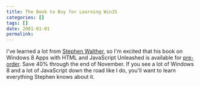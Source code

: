 ```yaml
---
title: The Book to Buy for Learning WinJS
categories: []
tags: []
date: 2001-01-01
permalink: 
---
```


I've learned a lot from [Stephen Walther](http://stephenwalther.com/), so I'm excited that his book on Windows 8 Apps with HTML and JavaScript Unleashed is available for [pre-order](http://www.informit.com/buy.aspx?isbn=0672336057). Save 40% through the end of November. If you see a lot of Windows 8 and a lot of JavaScript down the road like I do, you'll want to learn everything Stephen knows about it.